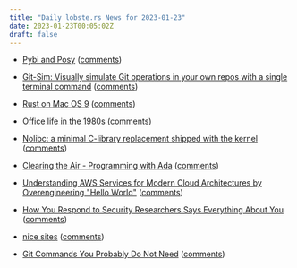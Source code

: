 ```yaml
---
title: "Daily lobste.rs News for 2023-01-23"
date: 2023-01-23T00:05:02Z
draft: false
---
```






- [Pybi and Posy](https://discuss.python.org/t/announce-pybi-and-posy/23021)
  ([comments](https://lobste.rs/s/j9gr9z/pybi_posy))



- [Git-Sim: Visually simulate Git operations in your own repos with a single terminal command](https://initialcommit.com/blog/git-sim)
  ([comments](https://lobste.rs/s/6p9pg2/git_sim_visually_simulate_git_operations))



- [Rust on Mac OS 9](https://twitter.com/turbolent/status/1617231570573873152)
  ([comments](https://lobste.rs/s/b8tqih/rust_on_mac_os_9))



- [Office life in the 1980s](https://weare.guru/office-life-in-the-1980s-vintage-photos/)
  ([comments](https://lobste.rs/s/64adco/office_life_1980s))



- [Nolibc: a minimal C-library replacement shipped with the kernel](https://lwn.net/SubscriberLink/920158/313ec4305df220bb/)
  ([comments](https://lobste.rs/s/xyolwk/nolibc_minimal_c_library_replacement))



- [Clearing the Air - Programming with Ada](https://pyjarrett.github.io/programming-with-ada/clearing-the-air.html)
  ([comments](https://lobste.rs/s/9jsh7c/clearing_air_programming_with_ada))



- [Understanding AWS Services for Modern Cloud Architectures by Overengineering "Hello World"](https://bas.codes/posts/aws-architecture-overengineering)
  ([comments](https://lobste.rs/s/tafwcf/understanding_aws_services_for_modern))



- [How You Respond to Security Researchers Says Everything About You](https://soatok.blog/2023/01/21/how-you-respond-to-security-researchers-says-everything-about-you/)
  ([comments](https://lobste.rs/s/qjuqpi/how_you_respond_security_researchers))



- [nice sites](https://www2.bearblog.dev/non-annoying/)
  ([comments](https://lobste.rs/s/k7dz5z/nice_sites))



- [Git Commands You Probably Do Not Need](https://myme.no/posts/2023-01-22-git-commands-you-do-not-need.html)
  ([comments](https://lobste.rs/s/58raub/git_commands_you_probably_do_not_need))


